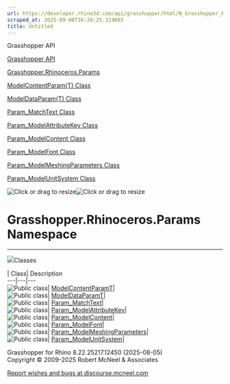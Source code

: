 ```yaml
---
url: https://developer.rhino3d.com/api/grasshopper/html/N_Grasshopper_Rhinoceros_Params.htm#!
scraped_at: 2025-09-08T16:24:25.319665
title: Untitled
---
```


Grasshopper API

[Grasshopper API](../html/723c01da-9986-4db2-8f53-6f3a7494df75.htm
"Grasshopper API")

[Grasshopper.Rhinoceros.Params](../html/N_Grasshopper_Rhinoceros_Params.htm
"Grasshopper.Rhinoceros.Params")

[ModelContentParam(T)
Class](../html/T_Grasshopper_Rhinoceros_Params_ModelContentParam_1.htm
"ModelContentParam\(T\) Class")

[ModelDataParam(T)
Class](../html/T_Grasshopper_Rhinoceros_Params_ModelDataParam_1.htm
"ModelDataParam\(T\) Class")

[Param_MatchText
Class](../html/T_Grasshopper_Rhinoceros_Params_Param_MatchText.htm
"Param_MatchText Class")

[Param_ModelAttributeKey
Class](../html/T_Grasshopper_Rhinoceros_Params_Param_ModelAttributeKey.htm
"Param_ModelAttributeKey Class")

[Param_ModelContent
Class](../html/T_Grasshopper_Rhinoceros_Params_Param_ModelContent.htm
"Param_ModelContent Class")

[Param_ModelFont
Class](../html/T_Grasshopper_Rhinoceros_Params_Param_ModelFont.htm
"Param_ModelFont Class")

[Param_ModelMeshingParameters
Class](../html/T_Grasshopper_Rhinoceros_Params_Param_ModelMeshingParameters.htm
"Param_ModelMeshingParameters Class")

[Param_ModelUnitSystem
Class](../html/T_Grasshopper_Rhinoceros_Params_Param_ModelUnitSystem.htm
"Param_ModelUnitSystem Class")

![Click or drag to resize](../icons/TocOpen.gif)![Click or drag to
resize](../icons/TocClose.gif)

# Grasshopper.Rhinoceros.Params Namespace  
  
---  
  
![](../icons/SectionExpanded.png)Classes

| Class| Description  
---|---|---  
![Public class](../icons/pubclass.gif)|
[ModelContentParamT](T_Grasshopper_Rhinoceros_Params_ModelContentParam_1.htm)|  
![Public class](../icons/pubclass.gif)|
[ModelDataParamT](T_Grasshopper_Rhinoceros_Params_ModelDataParam_1.htm)|  
![Public class](../icons/pubclass.gif)|
[Param_MatchText](T_Grasshopper_Rhinoceros_Params_Param_MatchText.htm)|  
![Public class](../icons/pubclass.gif)|
[Param_ModelAttributeKey](T_Grasshopper_Rhinoceros_Params_Param_ModelAttributeKey.htm)|  
![Public class](../icons/pubclass.gif)|
[Param_ModelContent](T_Grasshopper_Rhinoceros_Params_Param_ModelContent.htm)|  
![Public class](../icons/pubclass.gif)|
[Param_ModelFont](T_Grasshopper_Rhinoceros_Params_Param_ModelFont.htm)|  
![Public class](../icons/pubclass.gif)|
[Param_ModelMeshingParameters](T_Grasshopper_Rhinoceros_Params_Param_ModelMeshingParameters.htm)|  
![Public class](../icons/pubclass.gif)|
[Param_ModelUnitSystem](T_Grasshopper_Rhinoceros_Params_Param_ModelUnitSystem.htm)|  
  
Grasshopper for Rhino 8.22.25217.12450 (2025-08-05)  
Copyright © 2009-2025 Robert McNeel & Associates

[Report wishes and bugs at
discourse.mcneel.com](https://discourse.mcneel.com/c/grasshopper)

